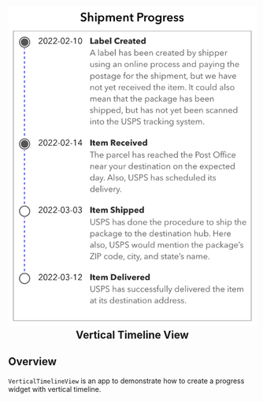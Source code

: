 <h2 align="center">
  <img src="https://github.com/manishkumar03/VerticalTimelineView/blob/main/Resources/demo.png"/><br/>
  Vertical Timeline View
</h2>

## Overview
`VerticalTimelineView` is an app to demonstrate how to create a progress widget with vertical timeline.